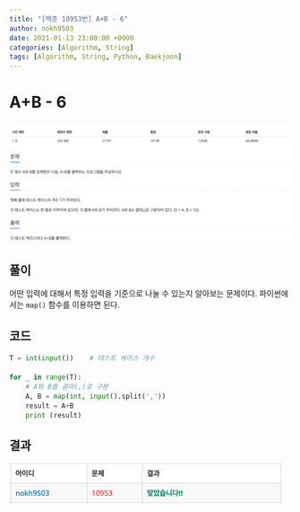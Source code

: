 ```yaml
---
title: "[백준 10953번] A+B - 6"
author: nokh9503
date: 2021-01-13 23:00:00 +0000
categories: [Algorithm, String]
tags: [Algorithm, String, Python, Baekjoon]
---
```


# A+B - 6

![backjoon_string(10953)](/assets/img/algorithm/backjoon/string/backjoon_string(10953).png)

## 풀이

어떤 입력에 대해서 특정 입력을 기준으로 나눌 수 있는지 알아보는 문제이다. 파이썬에서는 `map()` 함수를 이용하면 된다.

## 코드

```python
T = int(input())    # 테스트 케이스 개수

for _ in range(T):
    # A와 B를 콤마(,)로 구분
    A, B = map(int, input().split(','))
    result = A+B
    print (result)
```

## 결과

![backjoon_string(10953)_res](/assets/img/algorithm/backjoon/string/backjoon_string(10953)_res.png)
